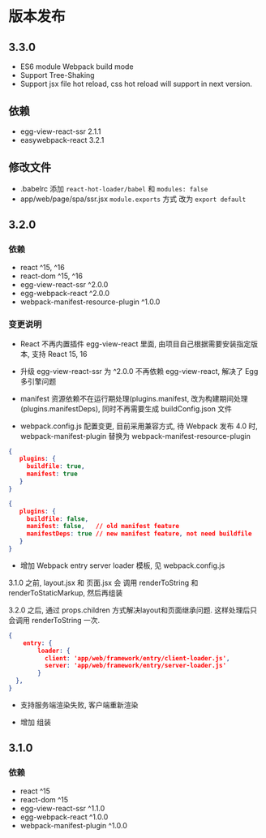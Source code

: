 # 版本发布

## 3.3.0

- ES6 module Webpack build mode
- Support Tree-Shaking
- Support jsx file hot reload, css hot reload will support in next version.

## 依赖

- egg-view-react-ssr 2.1.1
- easywebpack-react 3.2.1


## 修改文件

- .babelrc  添加 `react-hot-loader/babel`  和 `modules: false`
- app/web/page/spa/ssr.jsx `module.exports` 方式 改为 `export default`



## 3.2.0


### 依赖

-  react ^15, ^16
-  react-dom ^15, ^16
-  egg-view-react-ssr ^2.0.0
-  egg-webpack-react ^2.0.0
-  webpack-manifest-resource-plugin ^1.0.0

### 变更说明

- React 不再内置插件 egg-view-react 里面, 由项目自己根据需要安装指定版本, 支持 React 15, 16

- 升级 egg-view-react-ssr 为 ^2.0.0  不再依赖 egg-view-react, 解决了 Egg 多引擎问题

- manifest 资源依赖不在运行期处理(plugins.manifest, 改为构建期间处理(plugins.manifestDeps), 同时不再需要生成 buildConfig.json 文件

- webpack.config.js 配置变更, 目前采用兼容方式, 待 Webpack 发布 4.0 时, webpack-manifest-plugin 替换为 webpack-manifest-resource-plugin 

```json
{
   plugins: {
     buildfile: true,
     manifest: true
   }
}
```


```json
{
   plugins: {
     buildfile: false,
     manifest: false,   // old manifest feature
     manifestDeps: true // new manifest feature, not need buildfile
   }
}
```

- 增加 Webpack entry server loader 模板, 见 webpack.config.js

3.1.0 之前, layout.jsx 和 页面.jsx 会 调用 renderToString 和 renderToStaticMarkup, 然后再组装

3.2.0 之后, 通过 props.children 方式解决layout和页面继承问题. 这样处理后只会调用 renderToString 一次.



```json
{
    entry: {
        loader: {
          client: 'app/web/framework/entry/client-loader.js',
          server: 'app/web/framework/entry/server-loader.js'
        }
  },
}
```

- 支持服务端渲染失败, 客户端重新渲染

- 增加 <!DOCTYPE html> 组装


## 3.1.0

### 依赖

-  react ^15
-  react-dom ^15
-  egg-view-react-ssr ^1.1.0
-  egg-webpack-react ^1.0.0
-  webpack-manifest-plugin ^1.0.0